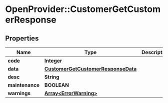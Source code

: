 # OpenProvider::CustomerGetCustomerResponse

## Properties
Name | Type | Description | Notes
------------ | ------------- | ------------- | -------------
**code** | **Integer** |  | [optional] 
**data** | [**CustomerGetCustomerResponseData**](CustomerGetCustomerResponseData.md) |  | [optional] 
**desc** | **String** |  | [optional] 
**maintenance** | **BOOLEAN** |  | [optional] 
**warnings** | [**Array&lt;ErrorWarning&gt;**](ErrorWarning.md) |  | [optional] 

